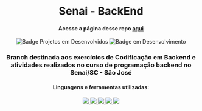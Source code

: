 <div align="center">

  # Senai - BackEnd
  #### Acesse a página desse repo [aqui](https://vini-se.github.io/senaiBackEnd/ "Index desse repo")  

  ![Badge Projetos em Desenvolvidos](https://img.shields.io/github/directory-file-count/vini-se/senaiBackEnd?color=%23241faf&label=Projects&style=for-the-badge) ![Badge em Desenvolvimento](http://img.shields.io/static/v1?label=STATUS&message=EM%20DESENVOLVIMENTO&color=GREEN&style=for-the-badge)

  ### Branch destinada aos exercícios de Codificação em Backend e atividades realizados no curso de programação backend no Senai/SC - São José

  #### Linguagens e ferramentas utilizadas:
  <p align="center">
    <a href="https://skillicons.dev">
      <img src="https://skillicons.dev/icons?i=js" />
      <img src="https://skillicons.dev/icons?i=nodejs" />
      <img src="https://skillicons.dev/icons?i=express" />
      <img src="https://skillicons.dev/icons?i=git" />
      <img src="https://skillicons.dev/icons?i=visualstudio"/>
    </a>
  </p>